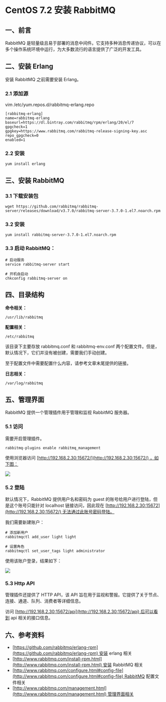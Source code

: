 # CentOS 7.2 安装 RabbitMQ



## 一、前言

RabbitMQ 是轻量级且易于部署的消息中间件。它支持多种消息传递协议，可以在多个操作系统环境中运行，为大多数流行的语言提供了广泛的开发工具。

## 二、安装 Erlang

安装 RabbitMQ 之前需要安装 Erlang。

### 2.1 添加源

vim /etc/yum.repos.d/rabbitmq-erlang.repo

```
[rabbitmq-erlang]
name=rabbitmq-erlang
baseurl=https://dl.bintray.com/rabbitmq/rpm/erlang/20/el/7
gpgcheck=1
gpgkey=https://www.rabbitmq.com/rabbitmq-release-signing-key.asc
repo_gpgcheck=0
enabled=1

```

### 2.2 安装

```
yum install erlang

```

## 三、安装 RabbitMQ

### 3.1 下载安装包

```
wget https://github.com/rabbitmq/rabbitmq-server/releases/download/v3.7.0/rabbitmq-server-3.7.0-1.el7.noarch.rpm

```

### 3.2 安装

```
yum install rabbitmq-server-3.7.0-1.el7.noarch.rpm

```

### 3.3 启动 RabbitMQ：

```
# 启动服务
service rabbitmq-server start

# 开机自启动
chkconfig rabbitmq-server on

```

## 四、目录结构

**命令相关：**

```
/usr/lib/rabbitmq

```

**配置相关：**

```
/etc/rabbitmq

```

该目录下主要存放 rabbitmq.conf 和 rabbitmq-env.conf 两个配置文件。但是，默认情况下，它们并没有被创建，需要我们手动创建。

至于配置文件中需要配置什么内容，请参考文章末尾提供的链接。

**日志相关：**

```
/var/log/rabbitmq

```

## 五、管理界面

RabbitMQ 提供一个管理插件用于管理和监视 RabbitMQ 服务器。

### 5.1 访问

需要开启管理插件。

```
rabbitmq-plugins enable rabbitmq_management 

```

使用浏览器访问 [http://192.168.2.30:15672/](http://192.168.2.30:15672/) ，如下图：

[![](http://images.extlight.com/rabbitmq-02.jpg)](http://images.extlight.com/rabbitmq-02.jpg)

### 5.2 登陆

默认情况下，RabbitMQ 提供用户名和密码为 guest 的账号给用户进行登陆，但是这个账号只能针对 localhost 链接访问，因此现在 [http://192.168.2.30:15672](http://192.168.2.30:15672/) 无法通过此账号密码登陆。

我们需要新建账户：

```
# 添加新用户
rabbitmqctl add_user light light

# 设置角色
rabbitmqctl set_user_tags light administrator

```

使用该账户登录，结果如下：

[![](http://images.extlight.com/rabbitmq-01.jpg)](http://images.extlight.com/rabbitmq-01.jpg)

### 5.3 Http API

管理插件还提供了 HTTP API，该 API 旨在用于监视和警报。它提供了关于节点、连接、通道、队列、消费者等详细信息。

访问 [http://192.168.2.30:15672/api](http://192.168.2.30:15672/api) 后可以看到 api 相关的接口信息。

## 六、参考资料

- [https://github.com/rabbitmq/erlang-rpm](https://github.com/rabbitmq/erlang-rpm) 安装 erlang 相关
- [http://www.rabbitmq.com/install-rpm.html](http://www.rabbitmq.com/install-rpm.html) 安装 RabbitMQ 相关
- [http://www.rabbitmq.com/configure.html#config-file](http://www.rabbitmq.com/configure.html#config-file) RabbitMQ 配置文件相关
- [http://www.rabbitmq.com/management.html](http://www.rabbitmq.com/management.html) 管理界面相关

